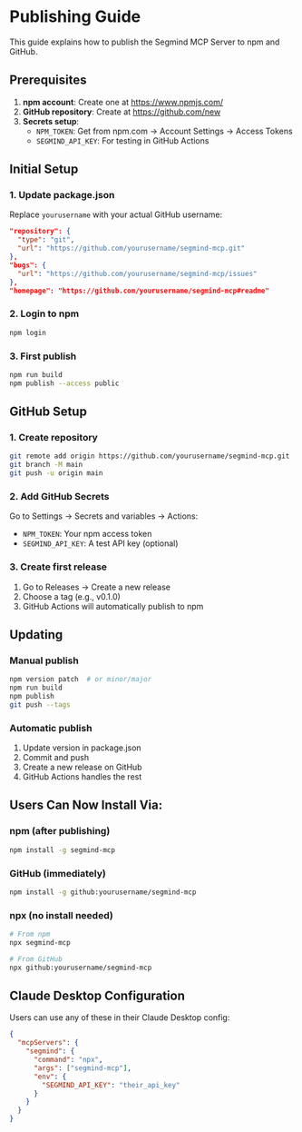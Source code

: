 # Publishing Guide

This guide explains how to publish the Segmind MCP Server to npm and GitHub.

## Prerequisites

1. **npm account**: Create one at https://www.npmjs.com/
2. **GitHub repository**: Create at https://github.com/new
3. **Secrets setup**:
   - `NPM_TOKEN`: Get from npm.com → Account Settings → Access Tokens
   - `SEGMIND_API_KEY`: For testing in GitHub Actions

## Initial Setup

### 1. Update package.json

Replace `yourusername` with your actual GitHub username:
```json
"repository": {
  "type": "git",
  "url": "https://github.com/yourusername/segmind-mcp.git"
},
"bugs": {
  "url": "https://github.com/yourusername/segmind-mcp/issues"
},
"homepage": "https://github.com/yourusername/segmind-mcp#readme"
```

### 2. Login to npm
```bash
npm login
```

### 3. First publish
```bash
npm run build
npm publish --access public
```

## GitHub Setup

### 1. Create repository
```bash
git remote add origin https://github.com/yourusername/segmind-mcp.git
git branch -M main
git push -u origin main
```

### 2. Add GitHub Secrets
Go to Settings → Secrets and variables → Actions:
- `NPM_TOKEN`: Your npm access token
- `SEGMIND_API_KEY`: A test API key (optional)

### 3. Create first release
1. Go to Releases → Create a new release
2. Choose a tag (e.g., v0.1.0)
3. GitHub Actions will automatically publish to npm

## Updating

### Manual publish
```bash
npm version patch  # or minor/major
npm run build
npm publish
git push --tags
```

### Automatic publish
1. Update version in package.json
2. Commit and push
3. Create a new release on GitHub
4. GitHub Actions handles the rest

## Users Can Now Install Via:

### npm (after publishing)
```bash
npm install -g segmind-mcp
```

### GitHub (immediately)
```bash
npm install -g github:yourusername/segmind-mcp
```

### npx (no install needed)
```bash
# From npm
npx segmind-mcp

# From GitHub  
npx github:yourusername/segmind-mcp
```

## Claude Desktop Configuration

Users can use any of these in their Claude Desktop config:

```json
{
  "mcpServers": {
    "segmind": {
      "command": "npx",
      "args": ["segmind-mcp"],
      "env": {
        "SEGMIND_API_KEY": "their_api_key"
      }
    }
  }
}
```